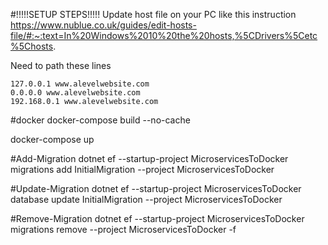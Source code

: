 #!!!!!SETUP STEPS!!!!!
Update host file on your PC
   like this instruction https://www.nublue.co.uk/guides/edit-hosts-file/#:~:text=In%20Windows%2010%20the%20hosts,%5CDrivers%5Cetc%5Chosts.

Need to path these lines

    127.0.0.1 www.alevelwebsite.com
    0.0.0.0 www.alevelwebsite.com
    192.168.0.1 www.alevelwebsite.com

#docker
docker-compose build --no-cache

docker-compose up

#Add-Migration
dotnet ef --startup-project MicroservicesToDocker migrations add InitialMigration --project MicroservicesToDocker

#Update-Migration
dotnet ef --startup-project MicroservicesToDocker database update InitialMigration --project MicroservicesToDocker

#Remove-Migration
dotnet ef --startup-project MicroservicesToDocker migrations remove --project MicroservicesToDocker -f